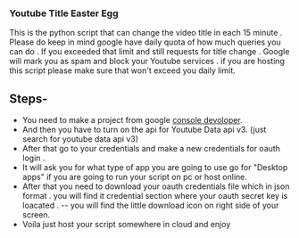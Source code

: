 ### Youtube Title Easter Egg


This is the python script that can change the video title in each 15 minute .
Please do keep in mind google have daily quota of how much queries you can do . 
If you exceeded that limit and still requests for title change . Google will mark you as spam and block your Youtube services .
if you are hosting this script please make sure that won't exceed you daily limit.

## Steps-
- You need to make a project from google [console devoloper](https://console.developers.google.com/). 
- And then you have to turn on the api for Youtube Data api v3. (just search for youtube data api v3)
- After that go to your credentials and make a new credentials for oauth login .
- It will ask you for what type of app you are going to use go for "Desktop apps" if you are going to run your script on pc or host online.
- After that you need to download your oauth credentials file which in json format . you will find it credential section where your oauth secret key is loacated . -- you will find the little download icon on right side of your screen. 
- Voila just host your script somewhere in cloud and enjoy
